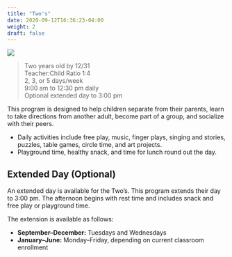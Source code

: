 ```yaml
---
title: "Two's"
date: 2020-09-12T16:36:23-04:00
weight: 2
draft: false
---
```


![](/programs/twos.jpg)

> Two years old by 12/31  
> Teacher:Child Ratio 1:4  
> 2, 3, or 5 days/week  
> 9:00 am to 12:30 pm daily  
> Optional extended day to 3:00 pm

This program is designed to help children separate from their parents, learn to take directions from another adult, become part of a group, and socialize with their peers.

* Daily activities include free play, music, finger plays, singing and stories, puzzles, table games, circle time, and art projects.
* Playground time, healthy snack, and time for lunch round out the day.

## Extended Day (Optional)

An extended day is available for the Two’s. This program extends their day to 3:00 pm. The afternoon begins with rest time and includes snack and free play or playground time.

The extension is available as follows:

* **September–December:** Tuesdays and Wednesdays
* **January–June:** Monday–Friday, depending on current classroom enrollment
